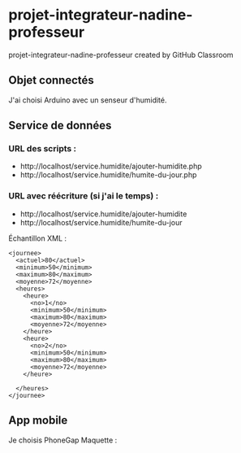 # projet-integrateur-nadine-professeur
projet-integrateur-nadine-professeur created by GitHub Classroom

## Objet connectés

J'ai choisi Arduino avec un senseur d'humidité.

## Service de données

### URL des scripts : 
- http://localhost/service.humidite/ajouter-humidite.php
- http://localhost/service.humidite/humite-du-jour.php
### URL avec réécriture (si j'ai le temps) :
- http://localhost/service.humidite/ajouter-humidite
- http://localhost/service.humidite/humite-du-jour

Échantillon XML :
```
<journee>
  <actuel>80</actuel>
  <minimum>50</minimum>
  <maximum>80</maximum>
  <moyenne>72</moyenne>
  <heures>
    <heure>
      <no>1</no>
      <minimum>50</minimum>
      <maximum>80</maximum>
      <moyenne>72</moyenne>
    </heure>
    <heure>
      <no>2</no>
      <minimum>50</minimum>
      <maximum>80</maximum>
      <moyenne>72</moyenne>
    </heure>
    
  </heures>
</journee>
```
## App mobile

Je choisis PhoneGap
Maquette : 
